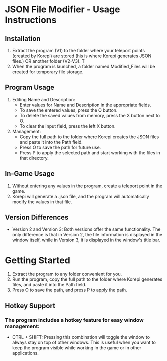 # JSON File Modifier - Usage Instructions

## Installation

1. Extract the program (V1) to the folder where your teleport points (created by Korepi)  are stored (his is where Korepi generates JSON files.) OR another folder (V2-V3). T
2. When the program is launched, a folder named Modified_Files will be created for temporary file storage.

## Program Usage
1. Editing Name and Description:
   - Enter values for Name and Description in the appropriate fields.
   - To save the entered values, press the O button.
   - To delete the saved values from memory, press the X button next to O.
   - To clear the input field, press the left X button.
2. Management:
   - Copy the full path to the folder where Korepi creates the JSON files and paste it into the Path field.
   - Press O to save the path for future use.
   - Press P to apply the selected path and start working with the files in that directory.
  
## In-Game Usage
1. Without entering any values in the program, create a teleport point in the game.
2. Korepi will generate a .json file, and the program will automatically modify the values in that file.

## Version Differences
- Version 2 and Version 3: Both versions offer the same functionality. The only difference is that in Version 2, the file information is displayed in the window itself, while in Version 3, it is displayed in the window's title bar.

# Getting Started
1. Extract the program to any folder convenient for you.
2. Run the program, copy the full path to the folder where Korepi generates files, and paste it into the Path field.
3. Press O to save the path, and press P to apply the path.

## Hotkey Support
### The program includes a hotkey feature for easy window management:
- CTRL + SHIFT: Pressing this combination will toggle the window to always stay on top of other windows. This is useful when you want to keep the program visible while working in the game or in other applications.
